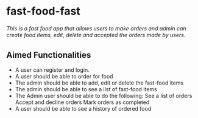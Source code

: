 # fast-food-fast

 ###### This is a fast food app that allows users to make orders and admin can create food items, edit, delete and accepted the orders made by users.

## Aimed Functionalities
- A user can register and login.
- A user should be able to order for food
- The admin should be able to add, edit or delete the fast-food items
- The admin should be able to see a list of fast-food items
- The Admin user should be able to do the following:
      See a list of orders
      Accept and decline orders
      Mark orders as completed
- A user should be able to see a history of ordered food
